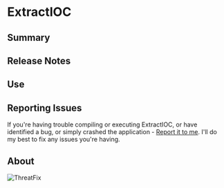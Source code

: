 ExtractIOC
===============

Summary
---------------

Release Notes
---------------

Use
---------------

Reporting Issues
----------------
If you're having trouble compiling or executing ExtractIOC, or have identified
a bug, or simply crashed the application - [Report it to me]. I'll do my best
to fix any issues you're having.

[Report it to me]: https://github.com/threatfix/ExtractIOC/wiki


About
----------------
![ThreatFix](http://cdn1.editmysite.com/uploads/5/1/4/0/51408561/background-images/1387838909.png)
